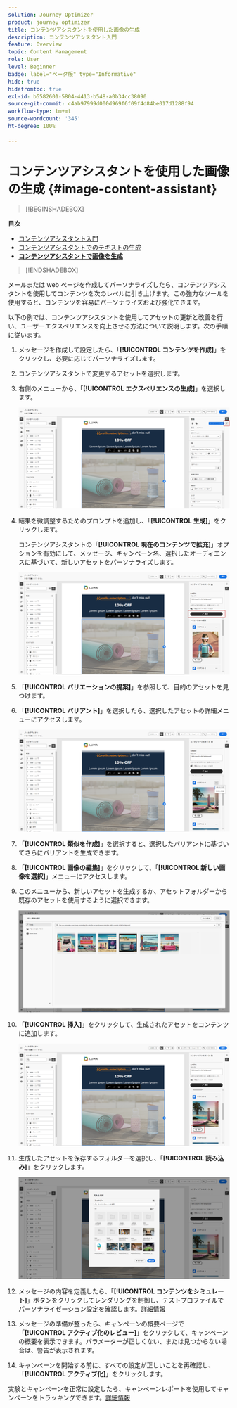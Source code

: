 ```yaml
---
solution: Journey Optimizer
product: journey optimizer
title: コンテンツアシスタントを使用した画像の生成
description: コンテンツアシスタント入門
feature: Overview
topic: Content Management
role: User
level: Beginner
badge: label="ベータ版" type="Informative"
hide: true
hidefromtoc: true
exl-id: b5582601-5804-4413-b548-a0b34cc38090
source-git-commit: c4ab97999d000d969f6f09f4d84be017d1288f94
workflow-type: tm+mt
source-wordcount: '345'
ht-degree: 100%

---
```


# コンテンツアシスタントを使用した画像の生成 {#image-content-assistant}

>[!BEGINSHADEBOX]

**目次**

* [コンテンツアシスタント入門](gs-generative.md)
* [コンテンツアシスタントでのテキストの生成](generative-content.md)
* **[コンテンツアシスタントで画像を生成](generative-image.md)**

>[!ENDSHADEBOX]



メールまたは web ページを作成してパーソナライズしたら、コンテンツアシスタントを使用してコンテンツを次のレベルに引き上げます。この強力なツールを使用すると、コンテンツを容易にパーソナライズおよび強化できます。

以下の例では、コンテンツアシスタントを使用してアセットの更新と改善を行い、ユーザーエクスペリエンスを向上させる方法について説明します。次の手順に従います。

1. メッセージを作成して設定したら、「**[!UICONTROL コンテンツを作成]**」をクリックし、必要に応じてパーソナライズします。

1. コンテンツアシスタントで変更するアセットを選択します。

1. 右側のメニューから、「**[!UICONTROL エクスペリエンスの生成]**」を選択します。

   ![](assets/gen-ai-image-1.png)

1. 結果を微調整するためのプロンプトを追加し、「**[!UICONTROL 生成]**」をクリックします。

   コンテンツアシスタントの「**[!UICONTROL 現在のコンテンツで拡充]**」オプションを有効にして、メッセージ、キャンペーン名、選択したオーディエンスに基づいて、新しいアセットをパーソナライズします。

   ![](assets/gen-ai-image-2.png)

1. 「**[!UICONTROL バリエーションの提案]**」を参照して、目的のアセットを見つけます。

1. 「**[!UICONTROL バリアント]**」を選択したら、選択したアセットの詳細メニューにアクセスします。

   ![](assets/gen-ai-image-3.png)

1. 「**[!UICONTROL 類似を作成]**」を選択すると、選択したバリアントに基づいてさらにバリアントを生成できます。

1. 「**[!UICONTROL 画像の編集]**」をクリックして、「**[!UICONTROL 新しい画像を選択]**」メニューにアクセスします。

1. このメニューから、新しいアセットを生成するか、アセットフォルダーから既存のアセットを使用するように選択できます。

   ![](assets/gen-ai-image-4.png)

1. 「**[!UICONTROL 挿入]**」をクリックして、生成されたアセットをコンテンツに追加します。

   ![](assets/gen-ai-image-5.png)

1. 生成したアセットを保存するフォルダーを選択し、「**[!UICONTROL 読み込み]**」をクリックします。

   ![](assets/gen-ai-image-6.png)

1. メッセージの内容を定義したら、「**[!UICONTROL コンテンツをシミュレート]**」ボタンをクリックしてレンダリングを制御し、テストプロファイルでパーソナライゼーション設定を確認します。[詳細情報](../email/preview.md)

1. メッセージの準備が整ったら、キャンペーンの概要ページで「**[!UICONTROL アクティブ化のレビュー]**」をクリックして、キャンペーンの概要を表示できます。パラメーターが正しくない、または見つからない場合は、警告が表示されます。

1. キャンペーンを開始する前に、すべての設定が正しいことを再確認し、「**[!UICONTROL アクティブ化]**」をクリックします。

実験とキャンペーンを正常に設定したら、キャンペーンレポートを使用してキャンペーンをトラッキングできます。[詳細情報](../reports/campaign-global-report.md#experimentation-report)
